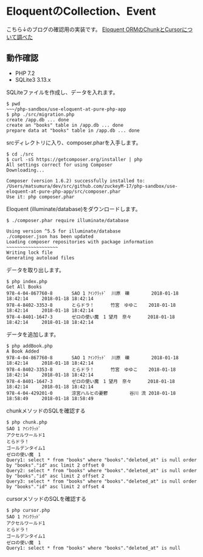 # EloquentのCollection、Event

こちら↓のブログの確認用の実装です。
[Eloquent ORMのChunkとCursorについて調べた](http://blog.zuckey17.org/entry/2018/01/21/093115)

## 動作確認

- PHP 7.2
- SQLite3 3.13.x

SQLiteファイルを作成し、データを入れます。

```
$ pwd
~~~/php-sandbox/use-eloquent-at-pure-php-app
$ php ./src/migration.php
create /app.db ... done
create an "books" table in /app.db ... done
prepare data at "books" table in /app.db ... done
```

srcディレクトリに入り、composer.pharを入手します。

```
$ cd ./src
$ curl -sS https://getcomposer.org/installer | php
All settings correct for using Composer
Downloading...

Composer (version 1.6.2) successfully installed to: /Users/matsumura/dev/src/github.com/zuckeyM-17/php-sandbox/use-eloquent-at-pure-php-app/src/composer.phar
Use it: php composer.phar
```

Eloquent (illuminate/database)をダウンロードします。
```
$ ./composer.phar require illuminate/database

Using version ^5.5 for illuminate/database
./composer.json has been updated
Loading composer repositories with package information
~~~~~~~~~~~~~~~~~~~
Writing lock file
Generating autoload files
```

データを取り出します。

```
$ php index.php
Get All Books
978-4-04-867760-8       SAO 1 ｱｲﾝｸﾗｯﾄﾞ  川原　礫        2018-01-18 18:42:14     2018-01-18 18:42:14
978-4-8402-3353-8       とらドラ！      竹宮　ゆゆこ    2018-01-18 18:42:14     2018-01-18 18:42:14
978-4-8401-1647-3       ゼロの使い魔　1 望月　奈々      2018-01-18 18:42:14     2018-01-18 18:42:14
```

データを追加します。
```
$ php addBook.php
A Book Added
978-4-04-867760-8       SAO 1 ｱｲﾝｸﾗｯﾄﾞ  川原　礫        2018-01-18 18:42:14     2018-01-18 18:42:14
978-4-8402-3353-8       とらドラ！      竹宮　ゆゆこ    2018-01-18 18:42:14     2018-01-18 18:42:14
978-4-8401-1647-3       ゼロの使い魔　1 望月　奈々      2018-01-18 18:42:14     2018-01-18 18:42:14
978-4-04-429201-0       涼宮ハルヒの憂鬱        谷川 流 2018-01-18 18:58:49     2018-01-18 18:58:49
```

chunkメソッドのSQLを確認する
```
$ php chunk.php
SAO 1 ｱｲﾝｸﾗｯﾄﾞ
アクセルワールド1
とらドラ！
ゴールデンタイム1
ゼロの使い魔　1
Query1: select * from "books" where "books"."deleted_at" is null order by "books"."id" asc limit 2 offset 0
Query2: select * from "books" where "books"."deleted_at" is null order by "books"."id" asc limit 2 offset 2
Query3: select * from "books" where "books"."deleted_at" is null order by "books"."id" asc limit 2 offset 4

```

cursorメソッドのSQLを確認する
```
$ php cursor.php
SAO 1 ｱｲﾝｸﾗｯﾄﾞ
アクセルワールド1
とらドラ！
ゴールデンタイム1
ゼロの使い魔　1
Query1: select * from "books" where "books"."deleted_at" is null
```

